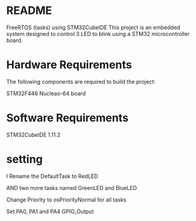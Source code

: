 # README
FreeRTOS (tasks) using STM32CubeIDE
This project is an embedded system designed to control 3 LED to blink using a STM32 microcontroller board.

# Hardware Requirements
The following components are required to build the project:

STM32F446 Nucleao-64 board

# Software Requirements
STM32CubeIDE 1.11.2

# setting

I Rename the DefaultTask to RedLED

AND two more tasks named GreenLED and BlueLED

Change Priority to osPriorityNormal for all tasks

Set PA0, PA1 and PA4 GPIO_Output
